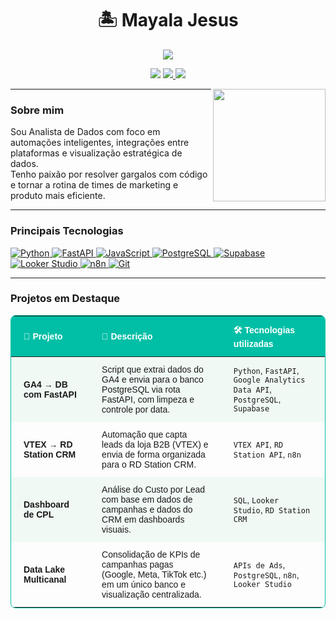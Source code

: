 <h1 align="center">🏝️ Mayala Jesus</h1>

<p align="center">
  <img src="https://readme-typing-svg.herokuapp.com?color=00BFA6&center=true&vCenter=true&lines=Automação+de+dados;APIs+que+integram+ideias;Dashboards+que+falam+com+o+negócio" />
</p>

<p align="center">
  <img src="https://img.shields.io/static/v1?label=Sobre+Mim&message=Mayala+Jesus&color=F2F2F2&style=for-the-badge&logo=github&logoColor=black" />
  <a href="https://www.linkedin.com/in/mayala-kerciane/" target="_blank">
    <img src="https://img.shields.io/static/v1?label=LinkedIn&message=Perfil+Profissional&color=00BFA6&style=for-the-badge&logo=linkedin&logoColor=white" />
  </a>
  <a href="mailto:seuemail@email.com">
    <img src="https://img.shields.io/static/v1?label=Contato&message=Email&color=26C6DA&style=for-the-badge&logo=gmail&logoColor=white" />
  </a>
</p>

<img align="right" height="180em" src="https://github-readme-stats.vercel.app/api?username=mayalajesus&show_icons=true&title_color=00796B&text_color=004D40&icon_color=009688&bg_color=F5F9F6&hide_border=true&cache_seconds=1800" />

---

### Sobre mim

Sou Analista de Dados com foco em automações inteligentes, integrações entre plataformas e visualização estratégica de dados.  
Tenho paixão por resolver gargalos com código e tornar a rotina de times de marketing e produto mais eficiente.

---

### Principais Tecnologias
<p align="left">
  <a href="https://www.python.org/" target="_blank">
    <img alt="Python" title="Python" 
      src="https://img.shields.io/badge/-Python-3776AB?style=for-the-badge&logo=python&logoColor=white"/>
  </a>
  <a href="https://fastapi.tiangolo.com/" target="_blank">
    <img alt="FastAPI" title="FastAPI" 
      src="https://img.shields.io/badge/-FastAPI-009688?style=for-the-badge&logo=fastapi&logoColor=white"/>
  </a>
  <a href="https://developer.mozilla.org/en-US/docs/Web/JavaScript" target="_blank">
    <img alt="JavaScript" title="JavaScript" 
      src="https://img.shields.io/badge/-JavaScript-F7DF1E?style=for-the-badge&logo=javascript&logoColor=black"/>
  </a>
  <a href="https://www.postgresql.org/" target="_blank">
    <img alt="PostgreSQL" title="PostgreSQL" 
      src="https://img.shields.io/badge/-PostgreSQL-4169E1?style=for-the-badge&logo=postgresql&logoColor=white"/>
  </a>
  <a href="https://supabase.com/" target="_blank">
    <img alt="Supabase" title="Supabase" 
      src="https://img.shields.io/badge/-Supabase-3ECF8E?style=for-the-badge&logo=supabase&logoColor=white"/>
  </a>
  <a href="https://lookerstudio.google.com/" target="_blank">
    <img alt="Looker Studio" title="Looker Studio" 
      src="https://img.shields.io/badge/-Looker%20Studio-4285F4?style=for-the-badge&logo=google&logoColor=white"/>
  </a>
  <a href="https://n8n.io/" target="_blank">
    <img alt="n8n" title="n8n" 
      src="https://img.shields.io/badge/-n8n-FB542B?style=for-the-badge&logo=n8n&logoColor=white"/>
  </a>
  <a href="https://git-scm.com/" target="_blank">
    <img alt="Git" title="Git" 
      src="https://img.shields.io/badge/-Git-F05032?style=for-the-badge&logo=git&logoColor=white"/>
  </a>
</p>




---

### Projetos em Destaque

<table align="center" style="border:1px solid #00BFA6;border-radius:8px;border-collapse:collapse;overflow:hidden;margin:auto;font-family:sans-serif;font-size:14px;">
  <thead style="background-color:#00BFA6;color:#fff;">
    <tr>
      <th style="padding:12px 20px;text-align:left;">🚀 Projeto</th>
      <th style="padding:12px 20px;text-align:left;">📝 Descrição</th>
      <th style="padding:12px 20px;text-align:left;">🛠️ Tecnologias utilizadas</th>
    </tr>
  </thead>
  <tbody>
    <tr style="background-color:#F0F9F4;">
      <td style="padding:12px 20px;font-weight:600;">GA4 → DB com FastAPI</td>
      <td style="padding:12px 20px;">Script que extrai dados do GA4 e envia para o banco PostgreSQL via rota FastAPI, com limpeza e controle por data.</td>
      <td style="padding:12px 20px;"><code>Python</code>, <code>FastAPI</code>, <code>Google Analytics Data API</code>, <code>PostgreSQL</code>, <code>Supabase</code></td>
    </tr>
    <tr>
      <td style="padding:12px 20px;font-weight:600;">VTEX → RD Station CRM</td>
      <td style="padding:12px 20px;">Automação que capta leads da loja B2B (VTEX) e envia de forma organizada para o RD Station CRM.</td>
      <td style="padding:12px 20px;"><code>VTEX API</code>, <code>RD Station API</code>, <code>n8n</code></td>
    </tr>
    <tr style="background-color:#F0F9F4;">
      <td style="padding:12px 20px;font-weight:600;">Dashboard de CPL</td>
      <td style="padding:12px 20px;">Análise do Custo por Lead com base em dados de campanhas e dados do CRM em dashboards visuais.</td>
      <td style="padding:12px 20px;"><code>SQL</code>, <code>Looker Studio</code>, <code>RD Station CRM</code></td>
    </tr>
    <tr>
      <td style="padding:12px 20px;font-weight:600;">Data Lake Multicanal</td>
      <td style="padding:12px 20px;">Consolidação de KPIs de campanhas pagas (Google, Meta, TikTok etc.) em um único banco e visualização centralizada.</td>
      <td style="padding:12px 20px;"><code>APIs de Ads</code>, <code>PostgreSQL</code>, <code>n8n</code>, <code>Looker Studio</code></td>
    </tr>
  </tbody>
</table>
